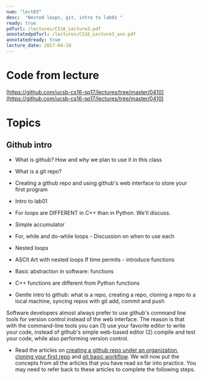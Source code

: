 ```yaml
---
num: "lect03"
desc:  "Nested loops, git, intro to lab01 "
ready: true
pdfurl: /lectures/CS16_Lecture3.pdf
annotatedpdfurl: /lectures/CS16_Lecture3_ann.pdf 
annotatedready: true
lecture_date: 2017-04-10
---
```



# Code from lecture
[https://github.com/ucsb-cs16-sp17/lectures/tree/master/0410](https://github.com/ucsb-cs16-sp17/lectures/tree/master/0410)

# Topics 

## Github intro
* What is github? How and why we plan to use it in this class
* What is a git repo?
* Creating a github repo and using github's web interface to store your first program

* Intro to lab01
* For loops are DIFFERENT in C++ than in Python. We'll discuss.
* Simple accumulator
* For, while and do-while loops - Discussion on when to use each
* Nested loops 
* ASCII Art with nested loops
If time permits - introduce functions
* Basic abstraction in software: functions
* C++ functions are different from Python functions


* Gentle intro to github: what is a repo, creating a repo,  cloning a repo to a local machine, syncing repos with git add, commit and push

Software developers almost always prefer to use github's command line tools for version control instead of the web interface. The reason is that with the command-line tools you can (1) use your favorite editor to write your code, instead of github's simple web-based editor (2) compile and test your code, while also performing version control. 

* Read the articles on [creating a github repo under an organization](https://ucsb-cs16.github.io/topics/github_com_create_private_repo_under_org/), [cloning your first repo](https://ucsb-cs56-pconrad.github.io/topics/git_cloning_your_first_repo/) and [git basic workflow](https://ucsb-cs56-pconrad.github.io/topics/git_basic_workflow/).  We will now put the concepts from all the articles that you have read so far into practice. You may need to refer back to these articles to complete the following steps.


